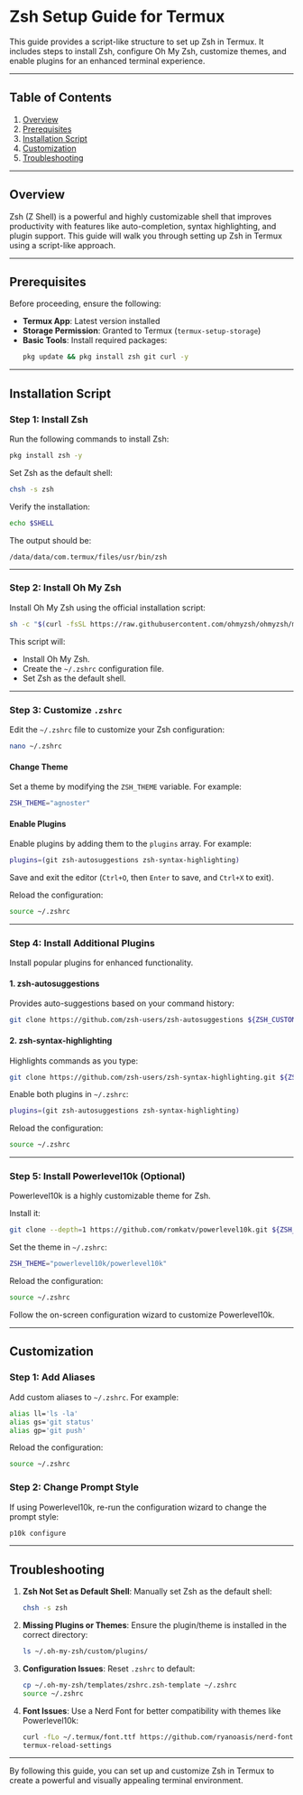 # Zsh Setup Guide for Termux

This guide provides a script-like structure to set up Zsh in Termux. It includes steps to install Zsh, configure Oh My Zsh, customize themes, and enable plugins for an enhanced terminal experience.

---

## Table of Contents

1. [Overview](#overview)
2. [Prerequisites](#prerequisites)
3. [Installation Script](#installation-script)
4. [Customization](#customization)
5. [Troubleshooting](#troubleshooting)

---

## Overview

Zsh (Z Shell) is a powerful and highly customizable shell that improves productivity with features like auto-completion, syntax highlighting, and plugin support. This guide will walk you through setting up Zsh in Termux using a script-like approach.

---

## Prerequisites

Before proceeding, ensure the following:

- **Termux App**: Latest version installed
- **Storage Permission**: Granted to Termux (`termux-setup-storage`)
- **Basic Tools**: Install required packages:
  ```bash
  pkg update && pkg install zsh git curl -y
  ```

---

## Installation Script

### Step 1: Install Zsh
Run the following commands to install Zsh:
```bash
pkg install zsh -y
```

Set Zsh as the default shell:
```bash
chsh -s zsh
```

Verify the installation:
```bash
echo $SHELL
```
The output should be:
```
/data/data/com.termux/files/usr/bin/zsh
```

---

### Step 2: Install Oh My Zsh
Install Oh My Zsh using the official installation script:
```bash
sh -c "$(curl -fsSL https://raw.githubusercontent.com/ohmyzsh/ohmyzsh/master/tools/install.sh)"
```

This script will:
- Install Oh My Zsh.
- Create the `~/.zshrc` configuration file.
- Set Zsh as the default shell.

---

### Step 3: Customize `.zshrc`
Edit the `~/.zshrc` file to customize your Zsh configuration:
```bash
nano ~/.zshrc
```

#### Change Theme
Set a theme by modifying the `ZSH_THEME` variable. For example:
```bash
ZSH_THEME="agnoster"
```

#### Enable Plugins
Enable plugins by adding them to the `plugins` array. For example:
```bash
plugins=(git zsh-autosuggestions zsh-syntax-highlighting)
```

Save and exit the editor (`Ctrl+O`, then `Enter` to save, and `Ctrl+X` to exit).

Reload the configuration:
```bash
source ~/.zshrc
```

---

### Step 4: Install Additional Plugins
Install popular plugins for enhanced functionality.

#### 1. **zsh-autosuggestions**
Provides auto-suggestions based on your command history:
```bash
git clone https://github.com/zsh-users/zsh-autosuggestions ${ZSH_CUSTOM:-~/.oh-my-zsh/custom}/plugins/zsh-autosuggestions
```

#### 2. **zsh-syntax-highlighting**
Highlights commands as you type:
```bash
git clone https://github.com/zsh-users/zsh-syntax-highlighting.git ${ZSH_CUSTOM:-~/.oh-my-zsh/custom}/plugins/zsh-syntax-highlighting
```

Enable both plugins in `~/.zshrc`:
```bash
plugins=(git zsh-autosuggestions zsh-syntax-highlighting)
```

Reload the configuration:
```bash
source ~/.zshrc
```

---

### Step 5: Install Powerlevel10k (Optional)
Powerlevel10k is a highly customizable theme for Zsh.

Install it:
```bash
git clone --depth=1 https://github.com/romkatv/powerlevel10k.git ${ZSH_CUSTOM:-$HOME/.oh-my-zsh/custom}/themes/powerlevel10k
```

Set the theme in `~/.zshrc`:
```bash
ZSH_THEME="powerlevel10k/powerlevel10k"
```

Reload the configuration:
```bash
source ~/.zshrc
```

Follow the on-screen configuration wizard to customize Powerlevel10k.

---

## Customization

### Step 1: Add Aliases
Add custom aliases to `~/.zshrc`. For example:
```bash
alias ll='ls -la'
alias gs='git status'
alias gp='git push'
```

Reload the configuration:
```bash
source ~/.zshrc
```

### Step 2: Change Prompt Style
If using Powerlevel10k, re-run the configuration wizard to change the prompt style:
```bash
p10k configure
```

---

## Troubleshooting

1. **Zsh Not Set as Default Shell**:
   Manually set Zsh as the default shell:
   ```bash
   chsh -s zsh
   ```

2. **Missing Plugins or Themes**:
   Ensure the plugin/theme is installed in the correct directory:
   ```bash
   ls ~/.oh-my-zsh/custom/plugins/
   ```

3. **Configuration Issues**:
   Reset `.zshrc` to default:
   ```bash
   cp ~/.oh-my-zsh/templates/zshrc.zsh-template ~/.zshrc
   source ~/.zshrc
   ```

4. **Font Issues**:
   Use a Nerd Font for better compatibility with themes like Powerlevel10k:
   ```bash
   curl -fLo ~/.termux/font.ttf https://github.com/ryanoasis/nerd-fonts/raw/master/patched-fonts/JetBrainsMono/Ligatures/Regular/JetBrainsMonoNerdFont-Regular.ttf
   termux-reload-settings
   ```

---

By following this guide, you can set up and customize Zsh in Termux to create a powerful and visually appealing terminal environment.